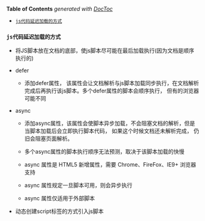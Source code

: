 <!-- START doctoc generated TOC please keep comment here to allow auto update -->
<!-- DON'T EDIT THIS SECTION, INSTEAD RE-RUN doctoc TO UPDATE -->
**Table of Contents**  *generated with [DocToc](https://github.com/thlorenz/doctoc)*

- [```js代码延迟加载的方式```](#js%E4%BB%A3%E7%A0%81%E5%BB%B6%E8%BF%9F%E5%8A%A0%E8%BD%BD%E7%9A%84%E6%96%B9%E5%BC%8F)

<!-- END doctoc generated TOC please keep comment here to allow auto update -->

### ```js代码延迟加载的方式```
- 将JS脚本放在文档的底部，使js脚本尽可能在最后加载执行(因为文档是顺序执行的)

- defer
  - 添加defer属性， 该属性会让文档解析与js脚本加载同步执行，在文档解析完成后再执行该js脚本。多个defer属性的脚本会顺序执行， 但有的浏览器可能不同

- async
   
  - 添加async属性，该属性会使脚本异步加载，不会阻塞文档的解析，但是当脚本加载后会立即执行脚本代码， 如果这个时候文档还未解析完成， 仍旧会阻塞页面解析。
  - 多个async属性的脚本执行顺序无法预测，取决于该脚本加载的快慢

  - async 属性是 HTML5 新增属性，需要 Chrome、FireFox、IE9+ 浏览器支持
  - async 属性规定一旦脚本可用，则会异步执行
  - async 属性仅适用于外部脚本

- 动态创建script标签的方式引入js脚本